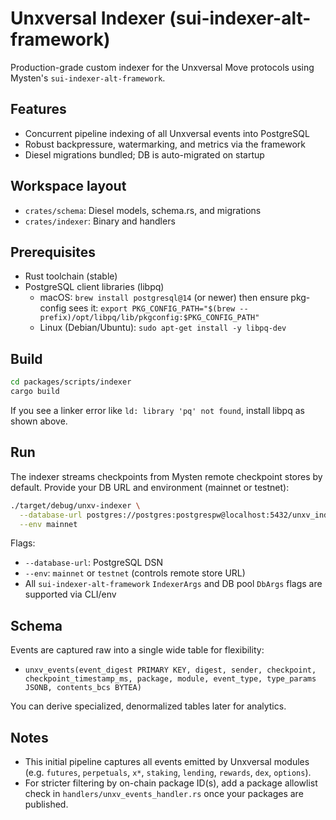 # Unxversal Indexer (sui-indexer-alt-framework)

Production-grade custom indexer for the Unxversal Move protocols using Mysten's `sui-indexer-alt-framework`.

## Features

- Concurrent pipeline indexing of all Unxversal events into PostgreSQL
- Robust backpressure, watermarking, and metrics via the framework
- Diesel migrations bundled; DB is auto-migrated on startup

## Workspace layout

- `crates/schema`: Diesel models, schema.rs, and migrations
- `crates/indexer`: Binary and handlers

## Prerequisites

- Rust toolchain (stable)
- PostgreSQL client libraries (libpq)
  - macOS: `brew install postgresql@14` (or newer) then ensure pkg-config sees it: `export PKG_CONFIG_PATH="$(brew --prefix)/opt/libpq/lib/pkgconfig:$PKG_CONFIG_PATH"`
  - Linux (Debian/Ubuntu): `sudo apt-get install -y libpq-dev`

## Build

```bash
cd packages/scripts/indexer
cargo build
```

If you see a linker error like `ld: library 'pq' not found`, install libpq as shown above.

## Run

The indexer streams checkpoints from Mysten remote checkpoint stores by default. Provide your DB URL and environment (mainnet or testnet):

```bash
./target/debug/unxv-indexer \
  --database-url postgres://postgres:postgrespw@localhost:5432/unxv_indexer \
  --env mainnet
```

Flags:
- `--database-url`: PostgreSQL DSN
- `--env`: `mainnet` or `testnet` (controls remote store URL)
- All `sui-indexer-alt-framework` `IndexerArgs` and DB pool `DbArgs` flags are supported via CLI/env

## Schema

Events are captured raw into a single wide table for flexibility:

- `unxv_events(event_digest PRIMARY KEY, digest, sender, checkpoint, checkpoint_timestamp_ms, package, module, event_type, type_params JSONB, contents_bcs BYTEA)`

You can derive specialized, denormalized tables later for analytics.

## Notes

- This initial pipeline captures all events emitted by Unxversal modules (e.g. `futures`, `perpetuals`, `x*`, `staking`, `lending`, `rewards`, `dex`, `options`).
- For stricter filtering by on-chain package ID(s), add a package allowlist check in `handlers/unxv_events_handler.rs` once your packages are published.

